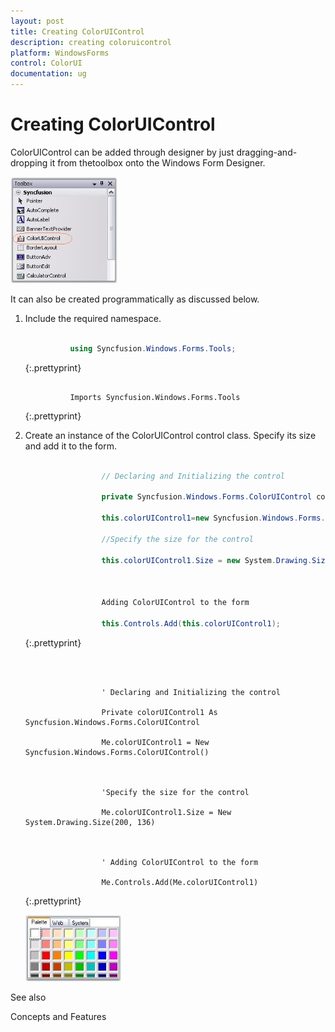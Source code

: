 ```yaml
---
layout: post
title: Creating ColorUIControl
description: creating coloruicontrol
platform: WindowsForms
control: ColorUI 
documentation: ug
---
```


# Creating ColorUIControl

ColorUIControl can be added through designer by just dragging-and-dropping it from thetoolbox onto the Windows Form Designer. 

![](ColorUI_images/Overview_img226.jpeg)



It can also be created programmatically as discussed below.

1. Include the required namespace.



   ~~~ cs

             using Syncfusion.Windows.Forms.Tools;
   ~~~
   {:.prettyprint}




   ~~~ vbnet

             Imports Syncfusion.Windows.Forms.Tools
   ~~~
   {:.prettyprint}


2. Create an instance of the ColorUIControl control class. Specify its size and add it to the form.



   ~~~ cs

					// Declaring and Initializing the control

					private Syncfusion.Windows.Forms.ColorUIControl colorUIControl1;

					this.colorUIControl1=new Syncfusion.Windows.Forms.ColorUIControl();

					//Specify the size for the control

					this.colorUIControl1.Size = new System.Drawing.Size(200, 136);



					Adding ColorUIControl to the form

					this.Controls.Add(this.colorUIControl1);

   ~~~
	{:.prettyprint}

   ~~~ vbnet



					' Declaring and Initializing the control

					Private colorUIControl1 As Syncfusion.Windows.Forms.ColorUIControl

					Me.colorUIControl1 = New Syncfusion.Windows.Forms.ColorUIControl()



					'Specify the size for the control

					Me.colorUIControl1.Size = New System.Drawing.Size(200, 136)



					' Adding ColorUIControl to the form

					Me.Controls.Add(Me.colorUIControl1)
   ~~~
   {:.prettyprint}


   ![](ColorUI_images/Overview_img227.jpeg)


See also

Concepts and Features